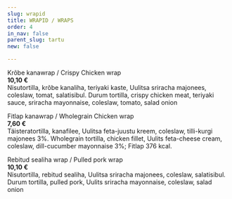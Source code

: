```yaml
---
slug: wrapid
title: WRAPID / WRAPS
order: 4
in_nav: false
parent_slug: tartu
new: false

---
```

<span class="spicy"></span> Krõbe kanawrap / Crispy Chicken wrap  
**10,10 €**  
<span class="koostis">Nisutortilla, krõbe kanaliha, teriyaki kaste, Uulitsa sriracha majonees, coleslaw, tomat, salatisibul. Durum tortilla, crispy chicken meat, teriyaki sauce, sriracha mayonnaise, coleslaw, tomato, salad onion</span>

Fitlap kanawrap / Wholegrain Chicken wrap  
**7,60 €**  
<span class="koostis">Täisteratortilla, kanafilee, Uulitsa feta-juustu kreem, coleslaw, tilli-kurgi majonees 3%. Wholegrain tortilla, chicken fillet, Uulits feta-cheese cream, coleslaw, dill-cucumber mayonnaise 3%; </span> Fitlap 376 kcal.

Rebitud sealiha wrap / Pulled pork wrap  
**10,10 €**  
<span class="koostis">Nisutortilla, rebitud sealiha, Uulitsa sriracha majonees, coleslaw, salatisibul. Durum tortilla, pulled pork, Uulits sriracha mayonnaise, coleslaw, salad onion</span>